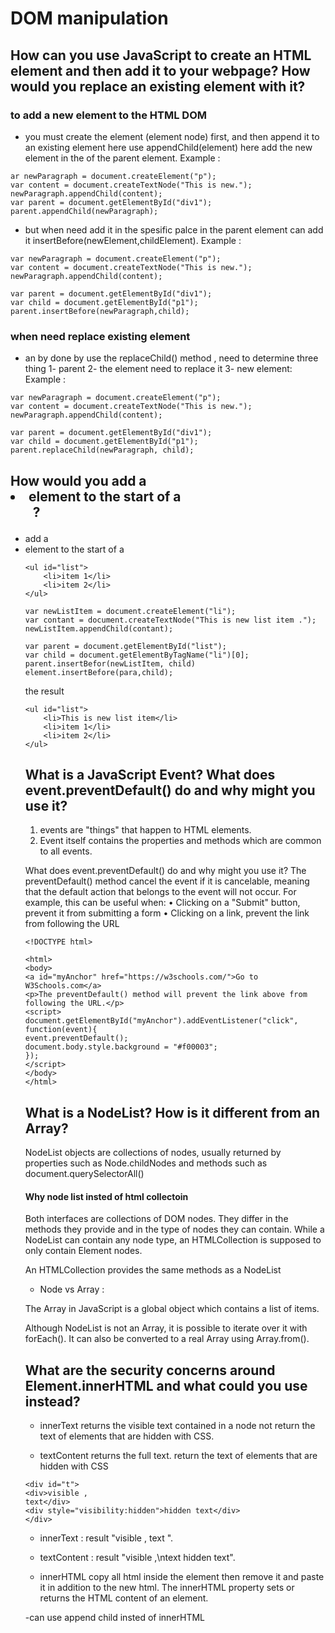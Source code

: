 # DOM manipulation 
## How can you use JavaScript to create an HTML element and then add it to your webpage? How would you replace an existing element with it?
### to add a new element to the HTML DOM
- you must create the element (element node) first, and then append it to an existing element here use appendChild(element) here add the new element in the of the parent element.
Example : 
```
ar newParagraph = document.createElement("p");
var content = document.createTextNode("This is new.");
newParagraph.appendChild(content);
var parent = document.getElementById("div1");
parent.appendChild(newParagraph);

```
- but when need add it in the spesific palce in the parent element can add it  insertBefore(newElement,childElement).
Example : 
```
var newParagraph = document.createElement("p");
var content = document.createTextNode("This is new.");
newParagraph.appendChild(content);

var parent = document.getElementById("div1");
var child = document.getElementById("p1");
parent.insertBefore(newParagraph,child);

```
### when need replace existing element
- an by done by use the replaceChild() method , need to determine three thing 1- parent 2- the element need to replace it 3- new element:
Example :
```
var newParagraph = document.createElement("p");
var content = document.createTextNode("This is new.");
newParagraph.appendChild(content);

var parent = document.getElementById("div1");
var child = document.getElementById("p1");
parent.replaceChild(newParagraph, child);

```
## How would you add a <li> element to the start of a <ul>?
- add a <li> element to the start of a <ul>
```
<ul id="list">
	<li>item 1</li>
	<li>item 2</li>
</ul>
```
```
var newListItem = document.createElement("li");
var contant = document.createTextNode("This is new list item .");
newListItem.appendChild(contant);

var parent = document.getElementById("list");
var child = document.getElementByTagName("li")[0];
parent.insertBefor(newListItem, child)
element.insertBefore(para,child);

```
the result 
```
<ul id="list">
	<li>This is new list item</li>
	<li>item 1</li>
	<li>item 2</li>
</ul>
```
## What is a JavaScript Event? What does event.preventDefault() do and why might you use it?

1) events are "things" that happen to HTML elements.
2) Event itself contains the properties and methods which are common to all events.

What does event.preventDefault() do and why might you use it?
The preventDefault() method cancel the event if it is cancelable, meaning that the default action that belongs to the event will not occur.
For example, this can be useful when:
• Clicking on a "Submit" button, prevent it from submitting a form
• Clicking on a link, prevent the link from following the URL

```
<!DOCTYPE html>

<html>
<body>
<a id="myAnchor" href="https://w3schools.com/">Go to W3Schools.com</a>
<p>The preventDefault() method will prevent the link above from following the URL.</p>
<script>
document.getElementById("myAnchor").addEventListener("click", function(event){
event.preventDefault();
document.body.style.background = "#f00003";
});
</script>
</body>
</html>

```


## What is a NodeList? How is it different from an Array?
NodeList objects are collections of nodes, usually returned by properties such as Node.childNodes and methods such as document.querySelectorAll()

#### Why node list insted of html collectoin

Both interfaces are collections of DOM nodes. They differ in the methods they provide and in the type of nodes they can contain. While a NodeList can contain any node type, an HTMLCollection is supposed to only contain Element nodes.

An HTMLCollection provides the same methods as a NodeList

- Node vs Array :

The Array in JavaScript is a global object which contains a list of items.

Although NodeList is not an Array, it is possible to iterate over it with forEach(). It can also be converted to a real Array using Array.from().

## What are the security concerns around Element.innerHTML and what could you use instead?

- innerText
returns the visible text contained in a node
not return the text of elements that are hidden with CSS.

- textContent 
returns the full text.
return the text of elements that are hidden with CSS
```
<div id="t">
<div>visible , 
text</div>
<div style="visibility:hidden">hidden text</div>
</div>
```

- innerText : result  "visible , text ".
- textContent : result "visible ,\ntext  hidden text".

- innerHTML
copy all html inside the element then remove it and paste it in addition to the new html.
The innerHTML property sets or returns the HTML content of an element.

-can use append child insted of innerHTML
